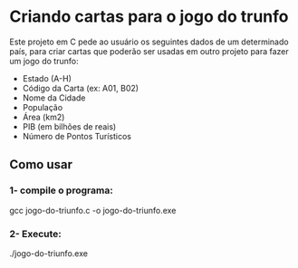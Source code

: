 # Criando cartas para o jogo do trunfo

Este projeto em C pede ao usuário os seguintes dados de um determinado país, para criar cartas que poderão ser usadas em outro projeto para fazer um jogo do trunfo:
- Estado (A-H)  
- Código da Carta (ex: A01, B02)  
- Nome da Cidade  
- População  
- Área (km2)  
- PIB (em bilhões de reais)  
- Número de Pontos Turísticos  

## Como usar 
### 1- compile o programa:

gcc jogo-do-triunfo.c -o jogo-do-triunfo.exe

### 2- Execute: 

./jogo-do-triunfo.exe

&nbsp;
&nbsp;


